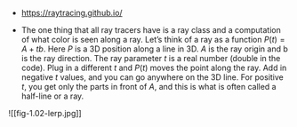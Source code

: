 - https://raytracing.github.io/

- The one thing that all ray tracers have is a ray class and a computation of what color is seen along a ray. Let’s think of a ray as a function $P(t)=A+tb$. Here $P$ is a 3D position along a line in 3D. $A$ is the ray origin and b is the ray direction. The ray parameter $t$ is a real number (double in the code). Plug in a different $t$ and $P(t)$ moves the point along the ray. Add in negative $t$ values, and you can go anywhere on the 3D line. For positive $t$, you get only the parts in front of $A$, and this is what is often called a half-line or a ray. 

![[fig-1.02-lerp.jpg]]
